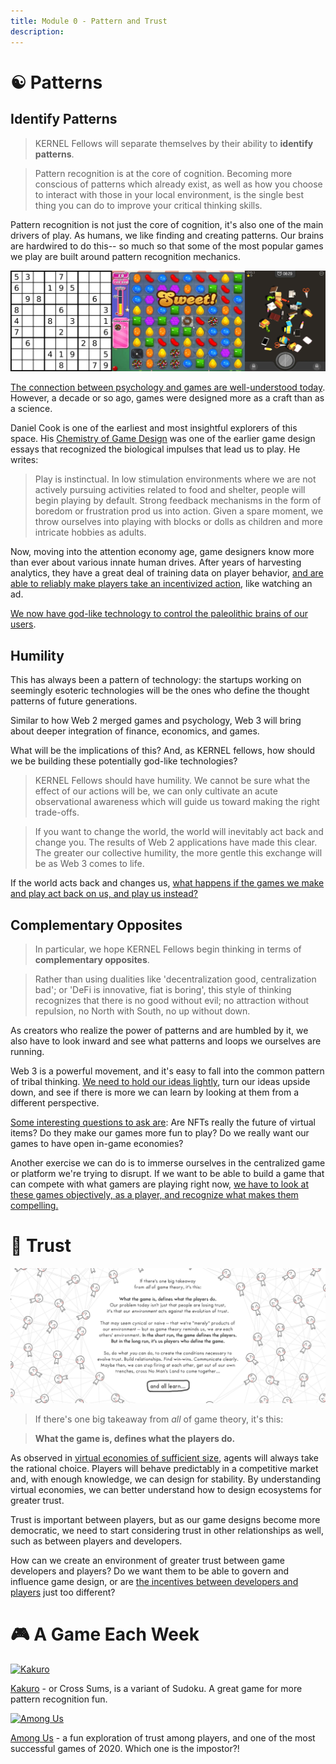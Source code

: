```yaml
---
title: Module 0 - Pattern and Trust
description:
---
```


# ☯ Patterns

## Identify Patterns

> KERNEL Fellows will separate themselves by their ability to **identify patterns**.

> Pattern recognition is at the core of cognition. Becoming more conscious of patterns which already exist, as well as how you choose to interact with those in your local environment, is the single best thing you can do to improve your critical thinking skills.

Pattern recognition is not just the core of cognition, it's also one of the main drivers of play. As humans, we like finding and creating patterns. Our brains are hardwired to do this-- so much so that some of the most popular games we play are built around pattern recognition mechanics.

![Pattern Games](./img/patterngames.png)

[The connection between psychology and games are well-understood today](./crafted.md#engines-of-play). However, a decade or so ago, games were designed more as a craft than as a science.

Daniel Cook is one of the earliest and most insightful explorers of this space. His [Chemistry of Game Design](./crafted.md#chemistry-of-game-design) was one of the earlier game design essays that recognized the biological impulses that lead us to play. He writes:

> Play is instinctual. In low stimulation environments where we are not actively pursuing activities related to food and shelter, people will begin playing by default. Strong feedback mechanisms in the form of boredom or frustration prod us into action. Given a spare moment, we throw ourselves into playing with blocks or dolls as children and more intricate hobbies as adults.

Now, moving into the attention economy age, game designers know more than ever about various innate human drives. After years of harvesting analytics, they have a great deal of training data on player behavior, [and are able to reliably make players take an incentivized action](./curated.md#deconstructor-of-fun), like watching an ad.

[We now have god-like technology to control the paleolithic brains of our users](./curated.md#two-millon-years-in-two-hours-a-conversation-with-yuval-noah-harari).

## Humility

This has always been a pattern of technology: the startups working on seemingly esoteric technologies will be the ones who define the thought patterns of future generations.

Similar to how Web 2 merged games and psychology, Web 3 will bring about deeper integration of finance, economics, and games. 

What will be the implications of this? And, as KERNEL fellows, how should we be building these potentially god-like technologies?

> KERNEL Fellows should have humility. We cannot be sure what the effect of our actions will be, we can only cultivate an acute observational awareness which will guide us toward making the right trade-offs.

> If you want to change the world, the world will inevitably act back and change you. The results of Web 2 applications have made this clear. The greater our collective humility, the more gentle this exchange will be as Web 3 comes to life.

If the world acts back and changes us, [what happens if the games we make and play act back on us, and play us instead?](./curated.md#a-game-designers-analysis-of-qanon)

## Complementary Opposites

> In particular, we hope KERNEL Fellows begin thinking in terms of **complementary opposites**.

> Rather than using dualities like 'decentralization good, centralization bad'; or 'DeFi is innovative, fiat is boring', this style of thinking recognizes that there is no good without evil; no attraction without repulsion, no North with South, no up without down.

As creators who realize the power of patterns and are humbled by it, we also have to look inward and see what patterns and loops we ourselves are running. 

Web 3 is a powerful movement, and it's easy to fall into the common pattern of tribal thinking. [We need to hold our ideas lightly](./curated.md#a-theory-of-everything), turn our ideas upside down, and see if there is more we can learn by looking at them from a different perspective.

[Some interesting questions to ask are](./crafted.md#stuffed-blocks): Are NFTs really the future of virtual items? Do they make our games more fun to play? Do we really want our games to have open in-game economies? 

Another exercise we can do is to immerse ourselves in the centralized game or platform we're trying to disrupt. If we want to be able to build a game that can compete with what gamers are playing right now, [we have to look at these games objectively, as a player, and recognize what makes them compelling.](./crafted.md#web-3-game-counterparts)


# 🤺 Trust

![Trust](./img/trust.png)

> If there's one big takeaway from *all* of game theory, it's this:

> **What the game is, defines what the players do.**

As observed in [virtual economies of sufficient size](./curated.md#virtual-economies-design-and-analysis), agents will always take the rational choice. Players will behave predictably in a competitive market and, with enough knowledge, we can design for stability. By understanding virtual economies, we can better understand how to design ecosystems for greater trust.

Trust is important between players, but as our game designs become more democratic, we need to start considering trust in other relationships as well, such as between players and developers.

How can we create an environment of greater trust between game developers and players? Do we want them to be able to govern and influence game design, or are [the incentives between developers and players](./crafted.md#ttvdrandoks-review-of-eve-online) just too different?

# 🎮 A Game Each Week

<a target="_blank" rel="noopener noreferrer" href="https://play.google.com/store/apps/details?id=com.pinkpointer.kakuro"><img src="../img/kakuro.png" class="center-img" alt="Kakuro" /></a>

<a target="_blank" rel="noopener noreferrer" href="https://play.google.com/store/apps/details?id=com.pinkpointer.kakuro">Kakuro</a> - or Cross Sums, is a variant of Sudoku. A great game for more pattern recognition fun.

<a target="_blank" rel="noopener noreferrer" href="https://play.google.com/store/apps/details?id=com.innersloth.spacemafia&hl=en&gl=US"><img src="../img/amongus.png" class="center-img" alt="Among Us" /></a>

<a target="_blank" rel="noopener noreferrer" href="https://play.google.com/store/apps/details?id=com.innersloth.spacemafia&hl=en&gl=US">Among Us</a> - a fun exploration of trust among players, and one of the most successful games of 2020. Which one is the impostor?!